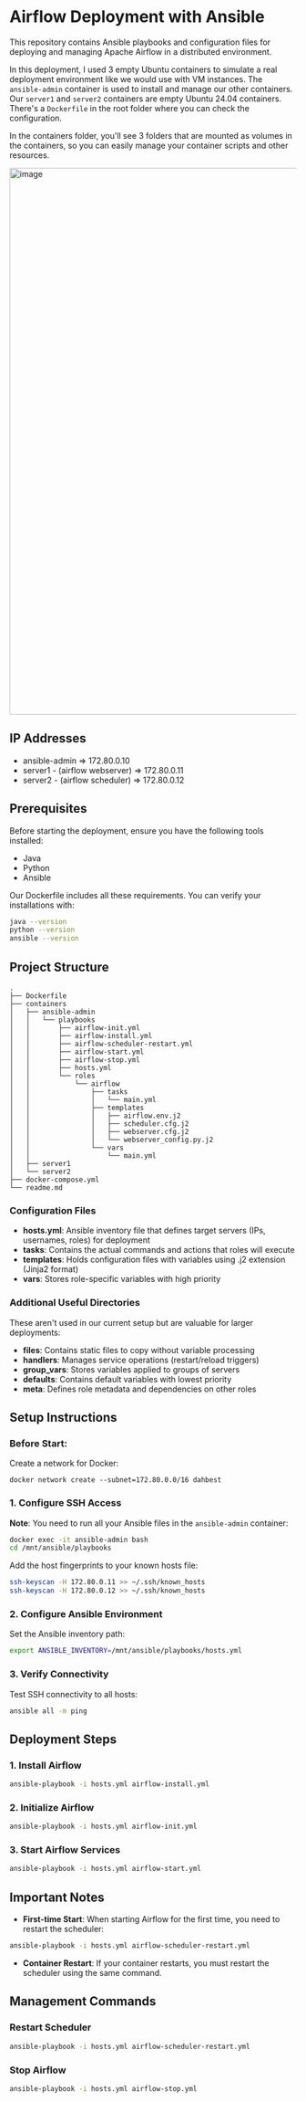 # Airflow Deployment with Ansible

This repository contains Ansible playbooks and configuration files for deploying and managing Apache Airflow in a distributed environment.

In this deployment, I used 3 empty Ubuntu containers to simulate a real deployment environment like we would use with VM instances. The `ansible-admin` container is used to install and manage our other containers. Our `server1` and `server2` containers are empty Ubuntu 24.04 containers. There's a `Dockerfile` in the root folder where you can check the configuration.

In the containers folder, you'll see 3 folders that are mounted as volumes in the containers, so you can easily manage your container scripts and other resources.

<img width="958" alt="image" src="https://github.com/user-attachments/assets/10861f4f-0a13-46a5-ba38-e3a0f5789710">

## IP Addresses
- ansible-admin => 172.80.0.10
- server1 - (airflow webserver) => 172.80.0.11
- server2 - (airflow scheduler) => 172.80.0.12

## Prerequisites

Before starting the deployment, ensure you have the following tools installed:
- Java
- Python
- Ansible

Our Dockerfile includes all these requirements. You can verify your installations with:
```bash
java --version
python --version
ansible --version
```

## Project Structure
```
.
├── Dockerfile
├── containers
│   ├── ansible-admin
│   │   └── playbooks
│   │       ├── airflow-init.yml
│   │       ├── airflow-install.yml
│   │       ├── airflow-scheduler-restart.yml
│   │       ├── airflow-start.yml
│   │       ├── airflow-stop.yml
│   │       ├── hosts.yml
│   │       └── roles
│   │           └── airflow
│   │               ├── tasks
│   │               │   └── main.yml
│   │               ├── templates
│   │               │   ├── airflow.env.j2
│   │               │   ├── scheduler.cfg.j2
│   │               │   ├── webserver.cfg.j2
│   │               │   └── webserver_config.py.j2
│   │               └── vars
│   │                   └── main.yml
│   ├── server1
│   └── server2
├── docker-compose.yml
└── readme.md
```

### Configuration Files
- **hosts.yml**: Ansible inventory file that defines target servers (IPs, usernames, roles) for deployment
- **tasks**: Contains the actual commands and actions that roles will execute
- **templates**: Holds configuration files with variables using .j2 extension (Jinja2 format)
- **vars**: Stores role-specific variables with high priority

### Additional Useful Directories

These aren't used in our current setup but are valuable for larger deployments:

- **files**: Contains static files to copy without variable processing
- **handlers**: Manages service operations (restart/reload triggers)
- **group_vars**: Stores variables applied to groups of servers
- **defaults**: Contains default variables with lowest priority
- **meta**: Defines role metadata and dependencies on other roles
  
## Setup Instructions

### Before Start:
Create a network for Docker:
```
docker network create --subnet=172.80.0.0/16 dahbest
```

### 1. Configure SSH Access
**Note**: You need to run all your Ansible files in the `ansible-admin` container:
```bash
docker exec -it ansible-admin bash
cd /mnt/ansible/playbooks
```

Add the host fingerprints to your known hosts file:
```bash
ssh-keyscan -H 172.80.0.11 >> ~/.ssh/known_hosts
ssh-keyscan -H 172.80.0.12 >> ~/.ssh/known_hosts
```

### 2. Configure Ansible Environment

Set the Ansible inventory path:
```bash
export ANSIBLE_INVENTORY=/mnt/ansible/playbooks/hosts.yml
```

### 3. Verify Connectivity

Test SSH connectivity to all hosts:
```bash
ansible all -m ping
```

## Deployment Steps

### 1. Install Airflow
```bash
ansible-playbook -i hosts.yml airflow-install.yml
```

### 2. Initialize Airflow
```bash
ansible-playbook -i hosts.yml airflow-init.yml
```

### 3. Start Airflow Services
```bash
ansible-playbook -i hosts.yml airflow-start.yml
```

## Important Notes

- **First-time Start**: When starting Airflow for the first time, you need to restart the scheduler:
```bash
ansible-playbook -i hosts.yml airflow-scheduler-restart.yml
```

- **Container Restart**: If your container restarts, you must restart the scheduler using the same command.

## Management Commands

### Restart Scheduler
```bash
ansible-playbook -i hosts.yml airflow-scheduler-restart.yml
```

### Stop Airflow
```bash
ansible-playbook -i hosts.yml airflow-stop.yml
```
